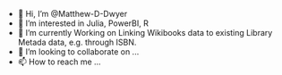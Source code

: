 - 👋 Hi, I’m @Matthew-D-Dwyer
- 👀 I’m interested in Julia, PowerBI, R 
- 🌱 I’m currently Working on Linking Wikibooks data to existing Library Metada data, e.g. through ISBN.  
- 💞️ I’m looking to collaborate on ...
- 📫 How to reach me ...

<!---
Matthew-D-Dwyer/Matthew-D-Dwyer is a ✨ special ✨ repository because its `README.md` (this file) appears on your GitHub profile.
You can click the Preview link to take a look at your changes.
--->
